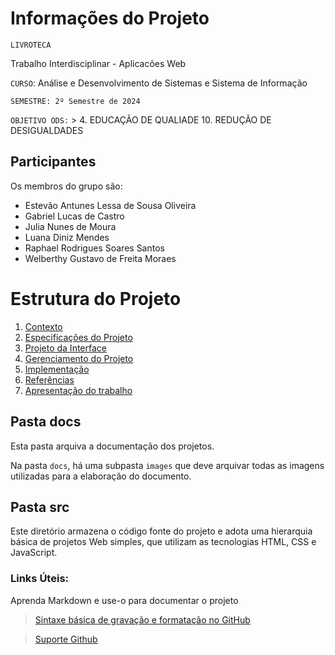 # Informações do Projeto
`LIVROTECA`  

Trabalho Interdisciplinar - Aplicacões Web

`CURSO`: Análise e Desenvolvimento de Sistemas e Sistema de Informação

`SEMESTRE: 2º Semestre de 2024`

`OBJETIVO ODS:` > 4. EDUCAÇÃO DE QUALIADE 10. REDUÇÃO DE DESIGUALDADES 

## Participantes

Os membros do grupo são: 
- Estevão Antunes Lessa de Sousa Oliveira
- Gabriel Lucas de Castro
- Julia Nunes de Moura
- Luana Diniz Mendes
- Raphael Rodrigues Soares Santos
- Welberthy Gustavo de Freita Moraes

# Estrutura do Projeto

1. [Contexto](./docs/1-Contexto.md)
2. [Especificações do Projeto](./docs/2-Especificação.md)
3. [Projeto da Interface](./docs/3-Interface.md)
4. [Gerenciamento do Projeto](./docs/4-Gerenciamento-Projeto.md)
5. [Implementação](./docs/5-Implementação.md)
6. [Referências](./docs/6-Referências.md)
7. [Apresentação do trabalho](./docs/apresentacao/README.md) 



## Pasta docs

Esta pasta arquiva a documentação dos projetos.


Na pasta `docs`, há uma subpasta `images` que deve arquivar todas as
imagens utilizadas para a elaboração do documento.


## Pasta src

Este diretório armazena o código fonte do projeto e adota uma hierarquia
básica de projetos Web simples, que utilizam as tecnologias HTML, CSS e
JavaScript.

### Links Úteis:

Aprenda Markdown e use-o para documentar o projeto  

> [Sintaxe básica de gravação e formatação no GitHub](https://guides.github.com/features/mastering-markdown/)

> [Suporte Github](https://help.github.com/pt/github/writing-on-github/getting-started-with-writing-and-formatting-on-github)
